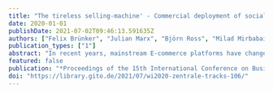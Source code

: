 ```yaml
---
title: "The tireless selling-machine' - Commercial deployment of social bots during black friday season on twitter"
date: 2020-01-01
publishDate: 2021-07-02T09:46:13.591635Z
authors: ["Felix Brünker", "Julian Marx", "Björn Ross", "Milad Mirbabaie", "Stefan Stieglitz"]
publication_types: ["1"]
abstract: "In recent years, mainstream E-commerce platforms have changed the way consumer goods are merchandized online. While such platforms increasingly discover social elements to drive sales, social media start implementing E-commerce features themselves. This emerging intersection also provides space for bot activity in a Social Commerce (SC) context, which is sparsely understood. In this short paper, we investigate the deployment of social bots during a large-scale commercial event. To this end, we applied bot detection techniques to the Twitter communication during the 2018 Black Friday season. Using three distinct metrics, we identified 42 bot-like accounts. A manual classification of 11,889 tweets found those bots to be primarily deployed in pre-transactional phases of SC to promote third party products and to initiate external transactions. Our results further suggest adapting detection metrics to event-specific user behavior. Further research aims at the dynamics, impact, and network positions of SC bots."
featured: false
publication: "*Proceedings of the 15th International Conference on Business Information Systems 2020 \"Developments, Opportunities and Challenges of Digitization\", WIRTSCHAFTSINFORMATIK 2020*"
doi: "https://library.gito.de/2021/07/wi2020-zentrale-tracks-106/"
---
```


